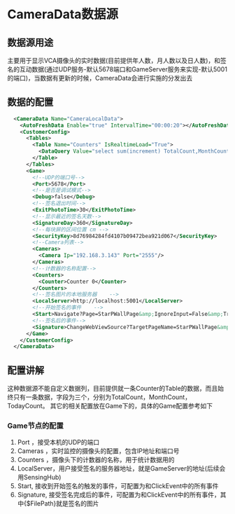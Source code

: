 # CameraData数据源

## 数据源用途

主要用于显示VCA摄像头的实时数据(目前提供年人数，月人数以及日人数)，和签名的互动数据(通过UDP服务-默认5678端口和GameServer服务来实现-默认5001的端口)，当数据有更新的时候，CameraData会进行实施的分发出去

## 数据的配置

```xml
  <CameraData Name="CameraLocalData">
    <AutoFreshData Enable="true" IntervalTime="00:00:20"></AutoFreshData>
    <CustomerConfig>
      <Tables>
        <Table Name="Counters" IsRealtimeLoad="True">
          <DataQuery Value="select sum(increment) TotalCount,MonthCount,TodayCount from CounterEntity"></DataQuery>
        </Table>
      </Tables>
      <Game>
        <!--UDP的端口号-->
        <Port>5678</Port>
        <!--是否是调试模式-->
        <Debug>false</Debug>
        <!--签名退出时间-->
        <ExitPhotoTime>30</ExitPhotoTime>
        <!--显示最近的签名天数-->
        <SignatureDay>360</SignatureDay>
        <!--每块屏的区间位置 cm -->
        <SecurityKey>8d76984284fd4107b09472bea921d067</SecurityKey>
        <!--Camera列表-->
        <Cameras>
          <Camera Ip="192.168.3.143" Port="2555"/>
        </Cameras>
        <!--计数器的名称配置-->
        <Counters>
          <Counter>Counter 0</Counter>
        </Counters>
        <!--签名图片的本地服务器    -->
        <LocalServer>http://localhost:5001</LocalServer>
        <!--开始签名的事件    -->
        <Start>Navigate?Page=StarPWallPage&amp;IgnoreInput=False&amp;TrackingData=合伙人介绍页面</Start>
        <!--签名后的事件-->
        <Signature>ChangeWebViewSource?TargetPageName=StarPWallPage&amp;TargetControlName=popChrome&amp;SourcePath=\Shell\Pages\StarPWallPage\popChrome\wall\index.html?name={$FilePath}</Signature>
      </Game>
    </CustomerConfig>
  </CameraData>
```

## 配置讲解

这种数据源不能自定义数据列，目前提供就一条Counter的Table的数据，而且始终只有一条数据，字段为三个，分别为TotalCount，MonthCount，TodayCount。
其它的相关配置放在Game下的，具体的Game配置参考如下
### Game节点的配置
1. Port ，接受本机的UDP的端口
2. Cameras ，实时监控的摄像头的配置，包含IP地址和端口号
3. Counters ，摄像头下的计数器的名称，用于统计数据用的
4. LocalServer，用户接受签名的服务器地址，就是GameServer的地址(后续会用SensingHub)
5. Start, 接收到开始签名的触发的事件，可配置为和ClickEvent中的所有事件
6. Signature, 接受签名完成后的事件，可配置为和ClickEvent中的所有事件，其中{$FilePath}就是签名的图片